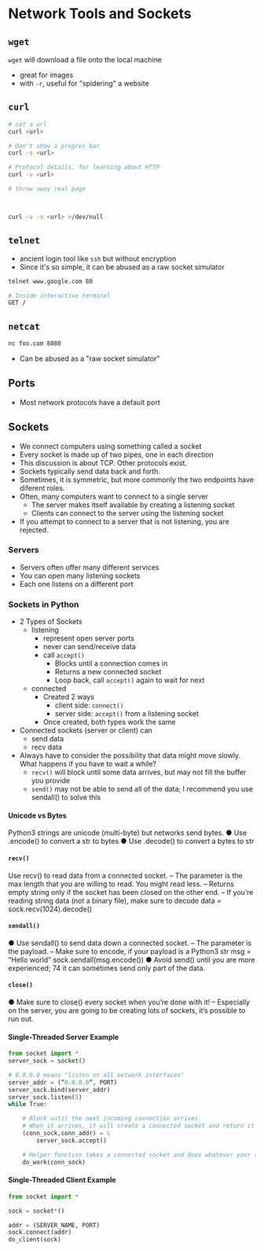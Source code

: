 
# Network Tools and Sockets


## `wget`

`wget` will download a file onto the local machine

 - great for images
 - with `-r`, useful for "spidering" a website


## `curl`

```bash
# cat a url
curl <url>

# Don't show a progres bar
curl -s <url>

# Protocol details, for learning about HTTP
curl -v <url>

# throw away real page



curl -v -s <url> >/dev/null
```


## `telnet`

- ancient login tool like `ssh` but without encryption
- Since it's so simple, it can be abused as a raw socket simulator

```bash
telnet www.google.com 80
```

```bash
# Inside interactive terminal
GET /
```

## `netcat`

```bash
nc foo.com 8080
```

- Can be abused as a "raw socket simulator"

## Ports

- Most network protocols have a default port


## Sockets


- We connect computers using something called a socket
- Every socket is made up of two pipes, one in each direction
- This discussion is about TCP. Other protocols exist.
- Sockets typically send data back and forth.
- Sometimes, it is symmetric, but more commonly the two endpoints have diferent roles. 
- Often, many computers want to connect to a single server
  - The server makes itself available by creating a listening socket
  - Clients can connect to the server using the listening socket
- If you attempt to connect to a server that is not listening, you are rejected. 


### Servers

- Servers often offer many different services
- You can open many listening sockets
- Each one listens on a different port

### Sockets in Python


- 2 Types of Sockets
  - listening
    - represent open server ports
    - never can send/receive data
    - call `accept()`
      - Blocks until a connection comes in 
      - Returns a new connected socket
      - Loop back, call `accept()` again to wait for next
  - connected
    - Created 2 ways
      - client side: `connect()`
      - server side: `accept()` from a listening socket
    - Once created, both types work the same
- Connected sockets (server or client) can
  - send data
  - recv data
- Always have to consider the possibility that data might move slowly. What happens if you have to wait a while?
  - `recv()` will block until some data arrives, but may
not fill the buffer you provide
  - `send()` may not be able to send all of the data; I
recommend you use sendall() to solve this

#### Unicode vs Bytes

Python3 strings are unicode (multi-byte) but
networks send bytes.
● Use .encode() to convert a str to bytes
● Use .decode() to convert a bytes to str

#### `recv()`

Use recv() to read data from a connected
socket.
– The parameter is the max length that you are
willing to read. You might read less.
– Returns empty string only if the socket has been
closed on the other end.
– If you’re reading string data (not a binary file), make
sure to decode
data = sock.recv(1024).decode()

#### `sendall()`

●
Use sendall() to send data down a
connected socket.
– The parameter is the payload.
– Make sure to encode, if your payload is a Python3
str
msg = “Hello world”
sock.sendall(msg.encode())
●
Avoid send() until you are more experienced;
74
it can sometimes send only part of the data.

#### `close()`

●
Make sure to close() every socket when
you’re done with it!
–
Especially on the server, you are going to be
creating lots of sockets, it’s possible to run
out.



#### Single-Threaded Server Example

```python
from socket import *
server_sock = socket()

# 0.0.0.0 means "listen on all network interfaces"
server_addr = (“0.0.0.0”, PORT)
server_sock.bind(server_addr)
server_sock.listen(5)
while True:

    # Block until the next incoming connection arrives. 
    # When it arrives, it will create a connected socket and return it
    (conn_sock,conn_addr) = \
        server_sock.accept()

    # Helper function takes a connected socket and does whatever your server does and then eventually diconnects
    do_work(conn_sock)
```


#### Single-Threaded Client Example

```python
from socket import *

sock = socket*()

addr = (SERVER_NAME, PORT)
sock.connect(addr)
do_client(sock)
```





